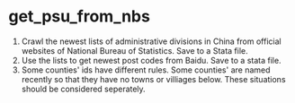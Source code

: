 # get_psu_from_nbs
1. Crawl the newest lists of administrative divisions in China from official websites of National Bureau of Statistics. Save to a Stata file.
2. Use the lists to get newest post codes from Baidu. Save to a stata file.
3. Some counties' ids have different rules. Some counties' are named recently so that they have no towns or villiages below. These situations should be considered seperately.
